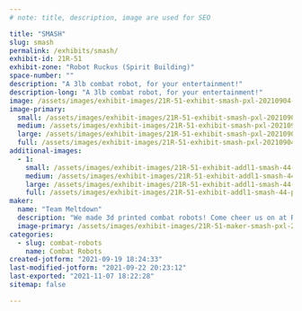 ```yaml
---
# note: title, description, image are used for SEO

title: "SMASH"
slug: smash
permalink: /exhibits/smash/
exhibit-id: 21R-51
exhibit-zone: "Robot Ruckus (Spirit Building)"
space-number: ""
description: "A 3lb combat robot, for your entertainment!"
description-long: "A 3lb combat robot, for your entertainment!"
image: /assets/images/exhibit-images/21R-51-exhibit-smash-pxl-20210904-180457083-large.jpg
image-primary: 
  small: /assets/images/exhibit-images/21R-51-exhibit-smash-pxl-20210904-180457083-small.jpg
  medium: /assets/images/exhibit-images/21R-51-exhibit-smash-pxl-20210904-180457083-medium.jpg
  large: /assets/images/exhibit-images/21R-51-exhibit-smash-pxl-20210904-180457083-large.jpg
  full: /assets/images/exhibit-images/21R-51-exhibit-smash-pxl-20210904-180457083-full.jpg
additional-images: 
  - 1:
    small: /assets/images/exhibit-images/21R-51-exhibit-addl1-smash-44-pxl-20210918-032545047-4082-small.jpg
    medium: /assets/images/exhibit-images/21R-51-exhibit-addl1-smash-44-pxl-20210918-032545047-4082-medium.jpg
    large: /assets/images/exhibit-images/21R-51-exhibit-addl1-smash-44-pxl-20210918-032545047-4082-large.jpg
    full: /assets/images/exhibit-images/21R-51-exhibit-addl1-smash-44-pxl-20210918-032545047-4082-full.jpg
maker: 
  name: "Team Meltdown"
  description: "We made 3d printed combat robots! Come cheer us on at Robot Ruckus!"
  image-primary: /assets/images/exhibit-images/21R-51-maker-smash-pxl-20210918-032545047-medium.jpg
categories: 
  - slug: combat-robots
    name: Combat Robots
created-jotform: "2021-09-19 18:24:33"
last-modified-jotform: "2021-09-22 20:23:12"
last-exported: "2021-11-07 18:22:28"
sitemap: false

---
```

